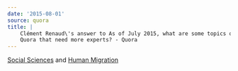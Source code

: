 ```yaml
---
date: '2015-08-01'
source: quora
title: |
    Clément Renaud\'s answer to As of July 2015, what are some topics on
    Quora that need more experts? - Quora
---
```


[Social Sciences](http://quora.com/topic/Social-Sciences) and [Human
Migration](http://quora.com/topic/Human-Migration)
